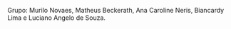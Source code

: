 Grupo: Murilo Novaes, Matheus Beckerath, Ana Caroline Neris, Biancardy Lima e Luciano Angelo de Souza.